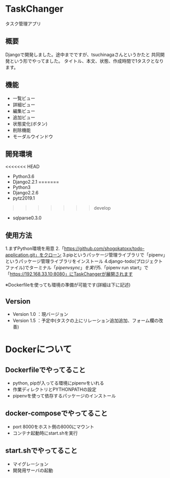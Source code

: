 # TaskChanger

タスク管理アプリ

## 概要

Djangoで開発しました。途中までですが、tsuchinagaさんというかたと
共同開発という形でやってました。
タイトル、本文、状態、作成時間で1タスクとなります。


## 機能
- 一覧ビュー
- 詳細ビュー
- 編集ビュー
- 追加ビュー
- 状態変化(ボタン)
- 削除機能
- モーダルウインドウ

## 開発環境

<<<<<<< HEAD
- Python3.6
- Django2.2.1
=======
- Python3
- Django2.2.6
- pytz2019.1
>>>>>>> develop
- sqlparse0.3.0

## 使用方法
1.まずPython環境を用意
2.「https://github.com/shogokatoxx/todo-application.git」をクローン
3.pipというパッケージ管理ライブラリで「pipenv」というパッケージ管理ライブラリをインストール
4.django-todo(プロジェクトファイル)でターミナル「$pipenv sync」を実行
5.「$pipenv run start」で「https://192.168.33.10:8080」にTaskChangerが展開されます

※Dockerfileを使っても環境の準備が可能です(詳細は下に記述)

## Version
- Version 1.0 ：現バージョン
- Version 1.5 ：予定中(タスクの上にリレーション追加追加、フォーム欄の改善)

# Dockerについて

## Dockerfileでやってること
* python, pipが入ってる環境にpipenvをいれる
* 作業ディレクトリとPYTHONPATHの設定
* pipenvを使って依存するパッケージのインストール

## docker-composeでやってること
* port 8000をホスト側の8000にマウント
* コンテナ起動時にstart.shを実行

## start.shでやってること
* マイグレーション
* 開発用サーバの起動
